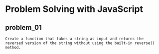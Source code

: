 # **Problem Solving with JavaScript**

## problem_01

    Create a function that takes a string as input and returns the reversed version of the string without using the built-in reverse() method.
